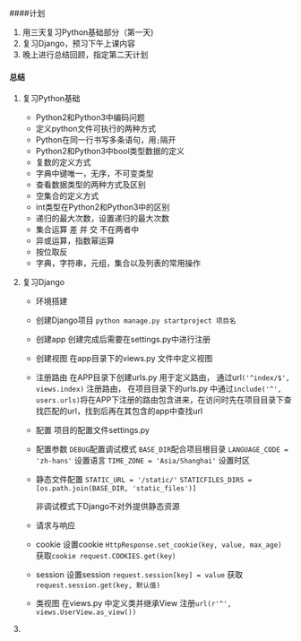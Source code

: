 ####计划

1. 用三天复习Python基础部分（第一天)
2. 复习Django，预习下午上课内容
3. 晚上进行总结回顾，指定第二天计划

#### 总结

1. 复习Python基础
   * Python2和Python3中编码问题
   * 定义python文件可执行的两种方式
   * Python在同一行书写多条语句，用`;`隔开
   * Python2和Python3中bool类型数据的定义
   * 复数的定义方式
   * 字典中键唯一，无序，不可变类型
   * 查看数据类型的两种方式及区别
   * 空集合的定义方式
   * int类型在Python2和Python3中的区别
   * 递归的最大次数，设置递归的最大次数
   * 集合运算 差 并 交 不在两者中
   * 异或运算，指数幂运算
   * 按位取反
   * 字典，字符串，元组，集合以及列表的常用操作

2. 复习Django

   * 环境搭建

   * 创建Django项目   `python manage.py startproject 项目名`

   * 创建app 创建完成后需要在settings.py中进行注册

   * 创建视图  在app目录下的views.py 文件中定义视图

   * 注册路由  在APP目录下创建urls.py 用于定义路由， 通过url`('^index/$', views.index)` 注册路由， 在项目目录下的urls.py 中通过`include('^', users.urls)`将在APP下注册的路由包含进来，在访问时先在项目目录下查找匹配的url，找到后再在其包含的app中查找url

   * 配置  项目的配置文件settings.py 

   * 配置参数 `DEBUG`配置调试模式  `BASE_DIR`配合项目根目录  `LANGUAGE_CODE = 'zh-hans'`   设置语言  `TIME_ZONE = 'Asia/Shanghai'` 设置时区

   * 静态文件配置
     `STATIC_URL = '/static/'`  `STATICFILES_DIRS = [os.path.join(BASE_DIR, 'static_files')]`

     非调试模式下Django不对外提供静态资源

   * 请求与响应

   * cookie   设置cookie  `HttpResponse.set_cookie(key, value, max_age)`  获取`cookie request.COOKIES.get(key)`

   * session  设置session  `request.session[key] = value`  获取 `request.session.get(key, 默认值)`

   * 类视图
     在views.py 中定义类并继承View   注册`url(r'^', views.UserView.as_view())`

3. 
